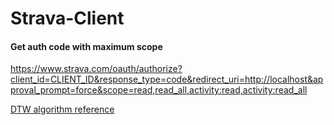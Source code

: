 # Strava-Client

#### Get auth code with maximum scope
https://www.strava.com/oauth/authorize?client_id=CLIENT_ID&response_type=code&redirect_uri=http://localhost&approval_prompt=force&scope=read,read_all,activity:read,activity:read_all


[DTW algorithm reference](https://alphasldiallo.github.io/dynamic-time-warping-algorithm-for-trajectories-similarity/)